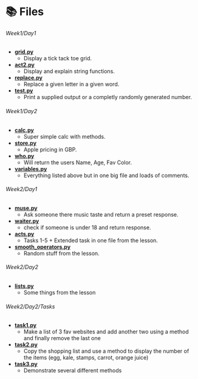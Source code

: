 # 📚 Files
###### Week1/Day1
* **[grid.py](https://github.com/Quinny-J/codenation/blob/main/Week%201/Day%201/grid.py)**
  * Display a tick tack toe grid.
* **[act2.py](https://github.com/Quinny-J/codenation/blob/main/Week%201/Day%201/act2.py)**
  * Display and explain string functions.
* **[replace.py](https://github.com/Quinny-J/codenation/blob/main/Week%201/Day%201/replace.py)**
  * Replace a given letter in a given word.
* **[test.py](https://github.com/Quinny-J/codenation/blob/main/Week%201/Day%201/test.py)**
  * Print a supplied output or a completly randomly generated number.
###### Week1/Day2
* **[calc.py](https://github.com/Quinny-J/codenation/blob/main/Week%201/Day%202/calc.py)**
  * Super simple calc with methods.
* **[store.py](https://github.com/Quinny-J/codenation/blob/main/Week%201/Day%202/store.py)**
  * Apple pricing in GBP.
* **[who.py](https://github.com/Quinny-J/codenation/blob/main/Week%201/Day%202/who.py)**
  * Will return the users Name, Age, Fav Color.
* **[variables.py](https://github.com/Quinny-J/codenation/blob/main/Week%201/Day%202/variables.py)**
  * Everything listed above but in one big file and loads of comments.

###### Week2/Day1
* **[muse.py](https://github.com/Quinny-J/codenation/blob/main/Week%202/Day%201/muse.py)**
  * Ask someone there music taste and return a preset response.
* **[waiter.py](https://github.com/Quinny-J/codenation/blob/main/Week%202/Day%201/waiter.py)**
  * check if someone is under 18 and return response.
* **[acts.py](https://github.com/Quinny-J/codenation/blob/main/Week%202/Day%201/acts.py)**
  * Tasks 1-5 + Extended task in one file from the lesson.
* **[smooth_operators.py](https://github.com/Quinny-J/codenation/blob/main/Week%202/Day%202/smooth_operators.py)**
  * Random stuff from the lesson.

###### Week2/Day2
* **[lists.py](https://github.com/Quinny-J/codenation/blob/main/Week%202/Day%202/lists.py)**
  * Some things from the lesson

###### Week2/Day2/Tasks
* **[task1.py](https://github.com/Quinny-J/codenation/blob/main/Week%202/Day%202/Tasks/task1.py)**
  * Make a list of 3 fav websites and add another two using a method and finally remove the last one 
* **[task2.py](https://github.com/Quinny-J/codenation/blob/main/Week%202/Day%202/Tasks/task2.py)**
  * Copy the shopping list and use a method to display the number of the items (egg, kale, stamps, carrot, orange juice)
* **[task3.py](https://github.com/Quinny-J/codenation/blob/main/Week%202/Day%202/Tasks/task3.py)**
  * Demonstrate several different methods